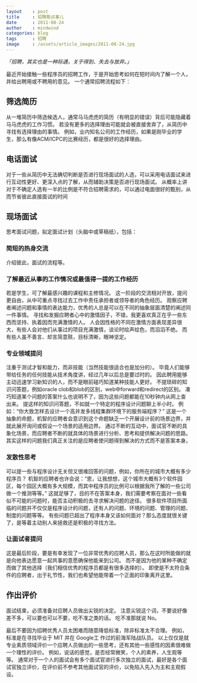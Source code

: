 ```yaml
---
layout    : post
title     : 招聘那点事儿
date      : 2011-08-24
author    : mindwind
categories: blog
tags      : 招聘
image     : /assets/article_images/2011-08-24.jpg
---
```



_「招聘，其实也是一种际遇，关于得到、失去与放弃。」_

最近开始接触一些程序员的招聘工作，于是开始思考如何在短时间内了解一个人，并给出聘用或不聘用的意见。
一个通常招聘流程如下：

## 筛选简历
从一堆简历中筛选候选人，通常马马虎虎的简历（有明显的错误）背后可能隐藏着马马虎虎的工作习惯。
若没有更多的选择理由可能就会被直接舍弃了，从简历中寻找有选择理由的事情。
例如，业内知名公司的工作经历，如果是刚毕业的学生，那么有像ACM/ICPC的比赛经历，都是很好的选择理由。


## 电话面试
对于一些从简历中无法确切判断是否进行现场面试的人选，可以采用电话面试来进行互动性更好、更深入点的了解，从而辅助决策是否进行现场面试。
从概率上讲对于不确定人选有一半的比例是不符合招聘需求的，可以通过电面很好的甄别，从而节省彼此直接面试的时间


## 现场面试
思考面试问题，拟定面试计划（头脑中或草稿纸），包括：


### 简短的热身交流
介绍彼此，面试的流程等。

### 了解最近从事的工作情况或最值得一提的工作经历
若是学生，可了解最感兴趣的课程和主修情况。
这一阶段的交流相对开放，提问更自由，从中可重点寻找过去工作中责任承担者或领导者的角色经历。
观察应聘者阐述问题和事情的表达能力，优秀的人总是可以在不同的抽象层面清楚的阐述同一件事情。
寻找和发掘应聘者心中的激情因子，不错，我更喜欢真正在乎一些东西而坚持、执着因而充满激情的人。
人会因性格的不同在激情方面表现差异很大，有些人会对他们从事过的项目充满激情，谈论时绘声绘色，而滔滔不绝。
而有些人虽不善言、却言简意赅，目标清晰，眼神坚定。

### 专业领域提问
注重于测试才智和能力，而非技能（当然技能很适合也是加分的）。
毕竟人们能够带给任务的任何技能从技术角度讲，经过几年以后总是要过时的。
因此聘用能够主动迅速学习新知识的人，而不是眼前碰巧知道某种技能人更好。
不提琐碎的知识问答题，例如oracle clob和blob的区别，web中forward和redirect的区别。
凑巧知道某个问题的答案什么也说明不了，因为这些问题都能在10秒钟内从网上查出来。
提这样的知识问答题，不如就一个特定的程序设计问题聊上半小时。
例如：“你大致怎样去设计一个高并发多线程集群环境下的服务端程序？”
这是一个抽象的命题，机智的应聘者会意识到这个命题缺乏一个开展设计前的场景边界，并就此展开询问或假设一个场景的适用边界。
通过不断的互动中，面试官不断的具象化场景，而应聘者不断的就具体的场景进行分析、思考和提供解决问题的思路。
其实这样的问题我们真正关注的是应聘者使问题得到解决的方式而不是答案本身。

### 发散性思考
可以提一些与程序设计无关但又很难回答的问题，例如，你所在的城市大概有多少程序员？
机智的应聘者也许会说：“恩，让我想想，这个城市大概有3个软件园区，每个园区大概有多大规模，而其中程序员的比例可以根据我所了解的一些公司做一个推测等等。”
这就足够了，目的不在答案本身，我们需要考察在面对一些看似不可能的问题时，能否主动积极的去寻求解决问题的途径。
很多软件项目所面临的问题并不仅仅是程序设计的问题，还有人的问题、环境的问题、管理的问题、制度的问题等等。
有些问题已超出了程序本身又该如何面对？那么态度就很关键了，是等着主动别人来拯救还是积极的寻找方法。

### 让面试者提问
这是最后阶段，要是有幸发现了一位非常优秀的应聘人员，那么在这时所能做的就是向他表达愿意一起共事的意愿确保他能来到公司。
而不是因为他的某种不确定而做了其他选择（我们相信优秀的程序员都是有很多选择的）。
即使是不太符合条件的应聘者，出于礼节性，我们也希望他能带着一个正面的印象离开这里。


## 作出评价
面试结束，必须准备对应聘人员做出尖锐的决定。
注意尖锐这个词，不要说好像差不多，可以要也可以不要，吃不准之类的话。
吃不准那就说 No。

最后不要因为招聘优秀人员太困难而随意降低标准，除非标准太不合理。
例如，标准是在寻找毕业于 MIT 并在 Google工 作过的前海军陆战队员。
以上仅仅是就专业素质领域评价一个应聘人员做出的一些思考，还有其他一些感性的因素很难做一个理性的评价。
例如，说话的感觉，是否经常微笑，个人的素养，人生观等等。
通常对于一个人的面试会有多个面试官进行多次独立的面试，最好是各个面试官独立评价，在评价前不参考其他面试官的评价，以免陷入先入为主和主观假设。

